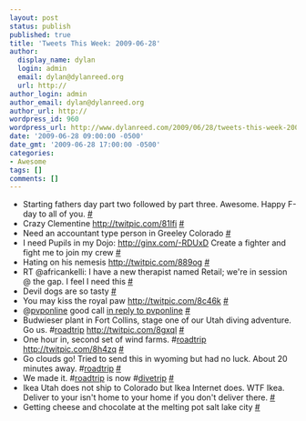 ```yaml
---
layout: post
status: publish
published: true
title: 'Tweets This Week: 2009-06-28'
author:
  display_name: dylan
  login: admin
  email: dylan@dylanreed.org
  url: http://
author_login: admin
author_email: dylan@dylanreed.org
author_url: http://
wordpress_id: 960
wordpress_url: http://www.dylanreed.com/2009/06/28/tweets-this-week-2009-06-28/
date: '2009-06-28 09:00:00 -0500'
date_gmt: '2009-06-28 17:00:00 -0500'
categories:
- Awesome
tags: []
comments: []
---
```

<ul class="aktt_tweet_digest">
<li>Starting fathers day part two followed by part three. Awesome. Happy F-day to all of you. <a href="http://twitter.com/awesomeguy/statuses/2268819297">#</a></li>
<li>Crazy Clementine <a href="http://twitpic.com/81lfi" rel="nofollow">http://twitpic.com/81lfi</a> <a href="http://twitter.com/awesomeguy/statuses/2270304167">#</a></li>
<li>Need an accountant type person in Greeley Colorado <a href="http://twitter.com/awesomeguy/statuses/2284525851">#</a></li>
<li>I need Pupils in my Dojo: <a href="http://ginx.com/-RDUxD" rel="nofollow">http://ginx.com/-RDUxD</a> Create a fighter and fight me to join my crew <a href="http://twitter.com/awesomeguy/statuses/2296740205">#</a></li>
<li>Hating on his nemesis  <a href="http://twitpic.com/889og" rel="nofollow">http://twitpic.com/889og</a> <a href="http://twitter.com/awesomeguy/statuses/2301627867">#</a></li>
<li>RT @africankelli: I have a new therapist named Retail; we're in session @ the gap.      I feel I need this <a href="http://twitter.com/awesomeguy/statuses/2319386501">#</a></li>
<li>Devil dogs are so tasty <a href="http://twitter.com/awesomeguy/statuses/2319466781">#</a></li>
<li>You may kiss the royal paw <a href="http://twitpic.com/8c46k" rel="nofollow">http://twitpic.com/8c46k</a> <a href="http://twitter.com/awesomeguy/statuses/2319815258">#</a></li>
<li>@<a href="http://twitter.com/pvponline">pvponline</a> good call <a href="http://twitter.com/pvponline/statuses/2320091639">in reply to pvponline</a> <a href="http://twitter.com/awesomeguy/statuses/2320681067">#</a></li>
<li>Budwieser plant in Fort Collins, stage one of our Utah diving adventure. Go us. #<a href="http://search.twitter.com/search?q=%23roadtrip">roadtrip</a> <a href="http://twitpic.com/8gxql" rel="nofollow">http://twitpic.com/8gxql</a> <a href="http://twitter.com/awesomeguy/statuses/2345358197">#</a></li>
<li>One hour in, second set of wind farms. #<a href="http://search.twitter.com/search?q=%23roadtrip">roadtrip</a> <a href="http://twitpic.com/8h4zq" rel="nofollow">http://twitpic.com/8h4zq</a> <a href="http://twitter.com/awesomeguy/statuses/2346326460">#</a></li>
<li>Go clouds go! Tried to send this in wyoming but had no luck. About 20 minutes away. #<a href="http://search.twitter.com/search?q=%23roadtrip">roadtrip</a> <a href="http://twitter.com/awesomeguy/statuses/2351315401">#</a></li>
<li>We made it. #<a href="http://search.twitter.com/search?q=%23roadtrip">roadtrip</a> is now #<a href="http://search.twitter.com/search?q=%23divetrip">divetrip</a> <a href="http://twitter.com/awesomeguy/statuses/2351995267">#</a></li>
<li>Ikea Utah does not ship to Colorado but Ikea Internet does. WTF Ikea. Deliver to your isn't home to your home if you don't deliver there. <a href="http://twitter.com/awesomeguy/statuses/2366659708">#</a></li>
<li>Getting cheese and chocolate at the melting pot salt lake city <a href="http://twitter.com/awesomeguy/statuses/2367225486">#</a></li><br />
</ul></p>
